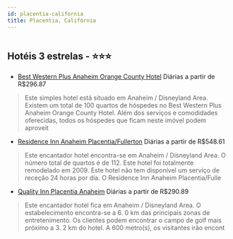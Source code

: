 ```yaml
---
id: placentia-california
title: Placentia, Califórnia
---
```


<center><img src="http://photos.hotelbeds.com/giata/16/167880/167880a_hb_a_002.jpg" alt="" /></center>


## Hotéis 3 estrelas - ⭐️⭐️⭐️

-    [Best Western Plus Anaheim Orange County Hotel](https://www.hurb.com/hoteis/placentia/best-western-plus-anaheim-orange-county-hotel-JNP-JP334920?cmp=18055) Diárias a partir de R$296.87
   > Este simples hotel está situado em Anaheim / Disneyland Area. Existem um total de 100 quartos de hóspedes no Best Western Plus Anaheim Orange County Hotel. Além dos serviços e comodidades oferecidas, todos os hóspedes que ficam neste imóvel podem aproveit
-    [Residence Inn Anaheim Placentia/Fullerton](https://www.hurb.com/hoteis/placentia/residence-inn-anaheim-placentia-fullerton-JNP-JP157492?cmp=18055) Diárias a partir de R$548.61
   > Este encantador hotel encontra-se em Anaheim / Disneyland Area. O número total de quartos é de 112. Este hotel foi totalmente remodelado em 2009. Este hotel não tem disponível um serviço de receção 24 horas por dia. O Residence Inn Anaheim Placentia/Fulle
-    [Quality Inn Placentia Anaheim](https://www.hurb.com/hoteis/placentia/quality-inn-placentia-anaheim-JNP-JP082852?cmp=18055) Diárias a partir de R$290.89
   > Este encantador hotel fica em Anaheim / Disneyland Area. O estabelecimento encontra-se a 6. 0 km das principais zonas de entretenimento. Os clientes podem encontrar o campo de golf mais próximo a 3. 2 km do hotel. A 600 metro(s), os visitantes irão encont
